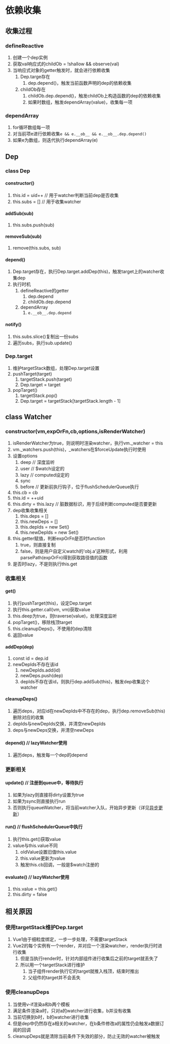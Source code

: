 # 依赖收集

## 收集过程

### defineReactive

1. 创建一个dep实例
2. 获取val响应式的childOb = !shallow && observe(val)
3. 当响应式对象的getter触发时，就会进行依赖收集
    1. Dep.targe存在
        1. dep.depend()，触发当前函数声明的dep的依赖收集
    2. childOb存在
        1. childOb.dep.depend()，触发childOb上构造函数的dep的依赖收集
        2. 如果时数组，触发dependArray(value)，收集每一项

### dependArray

1. for循环数组每一项
2. 对当前项e进行依赖收集`e && e.__ob__ && e.__ob__.dep.depend()`
3. 如果e为数组，则迭代执行dependArray(e)

## Dep

### class Dep

#### constructor()

1. this.id = uid++ // 用于watcher判断当前dep是否收集
2. this.subs = [] // 用于收集watcher

#### addSub(sub)

1. this.subs.push(sub)

#### removeSub(sub)

1. remove(this.subs, sub)

#### depend()

1. Dep.target存在，执行Dep.target.addDep(this)，触发target上的watcher收集dep
2. 执行时机
    1. defineReactive的getter
        1. dep.depend
        2. childOb.dep.depend
    2. dependArray
        1. `e.__ob__.dep.depend`

#### notify()

1. this.subs.slice()复制出一份subs
2. 遍历subs，执行sub.update()

### Dep.target

1. 维护targetStack数组，处理Dep.target设置
2. pushTarget(target)
    1. targetStack.push(target)
    2. Dep.target = target
3. popTarget()
    1. targetStack.pop()
    2. Dep.target = targetStack[targetStack.length - 1]

## class Watcher

### constructor(vm,expOrFn,cb,options,isRenderWatcher)

1. isRenderWatcher为true，则说明时渲染watcher，执行vm._watcher = this
2. vm._watchers.push(this)，_watchers在$forceUpdate执行时使用
3. 设置options
    1. deep // 深度监听
    2. user // $watch设定的
    3. lazy // computed设定的
    4. sync
    5. before // 更新前执行钩子，位于flushSchedulerQueue执行
4. this.cb = cb
5. this.id = ++uid
6. this.dirty = this.lazy // 脏数据标识，用于后续判断computed是否要更新
7. dep收集收集相关
    1. this.deps = []
    2. this.newDeps = []
    3. this.depIds = new Set()
    4. this.newDepIds = new Set()
8. this.getter赋值，判断expOrFn是否时function
    1. true，则直接复制
    2. false，则是用户自定义watch的'obj.a'这种形式，利用parsePath(expOrFn)得到获取路径值的函数
9. 是否时lazy，不是则执行this.get

### 收集相关

#### get()

1. 执行pushTarget(this)，设定Dep.target
2. 执行this.getter.call(vm, vm)获取value
3. this.deep为true，则traverse(value)，处理深度监听
4. popTarget()，移除栈顶target
5. this.cleanupDeps()，不使用的dep清除
6. 返回value

#### addDep(dep)

1. const id = dep.id
2. newDepIds不存在该id
    1. newDepIds.add(id)
    2. newDeps.push(dep)
    3. depIds不存在该id，则执行dep.addSub(this)，触发dep收集这个watcher

#### cleanupDeps()

1. 遍历deps，对应id在newDepIds中不存在的dep，执行dep.removeSub(this)删除对应的收集
2. depIds与newDepIds交换，并清空newDepIds
3. deps与newDeps交换，并清空newDeps

#### depend() // lazyWatcher使用

1. 遍历deps，触发每一个dep的depend

### 更新相关

#### update() // 注册到queue中，等待执行

1. 如果为lazy则直接将dirty设置为true
2. 如果为sync则直接执行run
3. 否则执行queueWatcher，将当前watcher入队，开始异步更新（详见[异步更新](./04-异步更新.md)）

#### run() // flushSchedulerQueue中执行

1. 执行this.get()获取value
2. value与this.value不同
    1. oldValue设置旧值this.value
    2. this.value更新为value
    3. 触发this.cb回调，一般是$watch注册的

#### evaluate() // lazyWatcher使用

1. this.value = this.get()
2. this.dirty = false

## 相关原因

### 使用targetStack维护Dep.target

1. Vue1由于细粒度绑定，一步一步处理，不需要targetStack
2. Vue2的每个实例有一个render，并对应一个渲染watcher，render执行时进行收集
    1. 但是当执行render时，针对内部组件进行收集后之前的target就丢失了
    2. 所以用一个targetStack进行维护
        1. 当子组件render执行它的target就推入栈顶，结束时推出
        2. 父组件的target并不会丢失

### 使用cleanupDeps

1. 当使用v-if渲染a和b两个模板
2. 满足条件渲染a时，只对a的watcher进行收集，b并没有收集
3. 当前切换到b时，b的watcher进行收集
4. 但是dep中仍然存在a相关的watcher，在b条件修改a的属性仍会触发a数据订阅的回调
5. cleanupDeps就是清除当前条件下失效的部分，防止无效的watcher被触发
